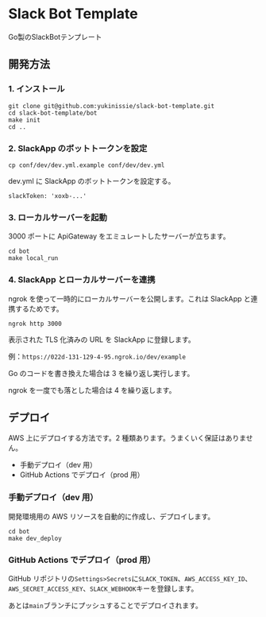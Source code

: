 # Slack Bot Template

Go製のSlackBotテンプレート

## 開発方法

### 1. インストール

```
git clone git@github.com:yukinissie/slack-bot-template.git
cd slack-bot-template/bot
make init
cd ..
```

### 2. SlackApp のボットトークンを設定

```
cp conf/dev/dev.yml.example conf/dev/dev.yml
```

dev.yml に SlackApp のボットトークンを設定する。

```
slackToken: 'xoxb-...'
```

### 3. ローカルサーバーを起動

3000 ポートに ApiGateway をエミュレートしたサーバーが立ちます。

```
cd bot
make local_run
```

### 4. SlackApp とローカルサーバーを連携

ngrok を使って一時的にローカルサーバーを公開します。これは SlackApp と連携するためです。

```
ngrok http 3000
```

表示された TLS 化済みの URL を SlackApp に登録します。

例：`https://022d-131-129-4-95.ngrok.io/dev/example`

Go のコードを書き換えた場合は 3 を繰り返し実行します。

ngrok を一度でも落とした場合は 4 を繰り返します。

## デプロイ

AWS 上にデプロイする方法です。2 種類あります。うまくいく保証はありません。

- 手動デプロイ（dev 用）
- GitHub Actions でデプロイ（prod 用）

### 手動デプロイ（dev 用）

開発環境用の AWS リソースを自動的に作成し、デプロイします。

```
cd bot
make dev_deploy
```

### GitHub Actions でデプロイ（prod 用）

GitHub リポジトリの`Settings>Secrets`に`SLACK_TOKEN`、`AWS_ACCESS_KEY_ID`、`AWS_SECRET_ACCESS_KEY`、`SLACK_WEBHOOK`キーを登録します。

あとは`main`ブランチにプッシュすることでデプロイされます。
